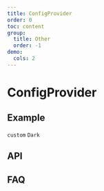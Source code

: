```yaml
---
title: ConfigProvider
order: 0
toc: content
group:
  title: Other
  order: -1
demo:
  cols: 2
---
```


# ConfigProvider

## Example

<code src='./demo/base.tsx' description='custom' iframe='true'>custom</code>
<code src='./demo/dark.tsx' description='Dark' iframe='true'>Dark</code>

## API
<API id='ConfigProvider'></API>

## FAQ